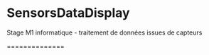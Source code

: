 SensorsDataDisplay
==============

Stage M1 informatique - traitement de données issues de capteurs



==============

